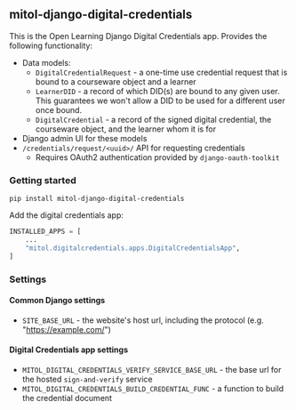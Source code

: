mitol-django-digital-credentials
---

This is the Open Learning Django Digital Credentials app. Provides the following functionality:

- Data models:
  - `DigitalCredentialRequest` - a one-time use credential request that is bound to a courseware object and a learner
  - `LearnerDID` - a record of which DID(s) are bound to any given user. This guarantees we won't allow a DID to be used for a different user once bound.
  - `DigitalCredential` - a record of the signed digital credential, the courseware object, and the learner whom it is for
- Django admin UI for these models
- `/credentials/request/<uuid>/` API for requesting credentials
  - Requires OAuth2 authentication provided by `django-oauth-toolkit`


### Getting started

`pip install mitol-django-digital-credentials`

Add the digital credentials app:

```python
INSTALLED_APPS = [
    ...
    "mitol.digitalcredentials.apps.DigitalCredentialsApp",
]
```

### Settings

#### Common Django settings

- `SITE_BASE_URL` - the website's host url, including the protocol (e.g. "https://example.com/")


#### Digital Credentials app settings

- `MITOL_DIGITAL_CREDENTIALS_VERIFY_SERVICE_BASE_URL` - the base url for the hosted `sign-and-verify` service
- `MITOL_DIGITAL_CREDENTIALS_BUILD_CREDENTIAL_FUNC` - a function to build the credential document
